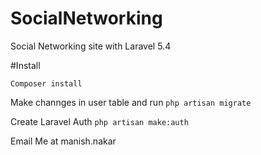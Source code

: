 # SocialNetworking
Social Networking site with Laravel 5.4

#Install

`Composer install`

Make channges in user table and run
 `php artisan migrate`


Create Laravel Auth
 `php artisan make:auth`



Email Me at manish.nakar
